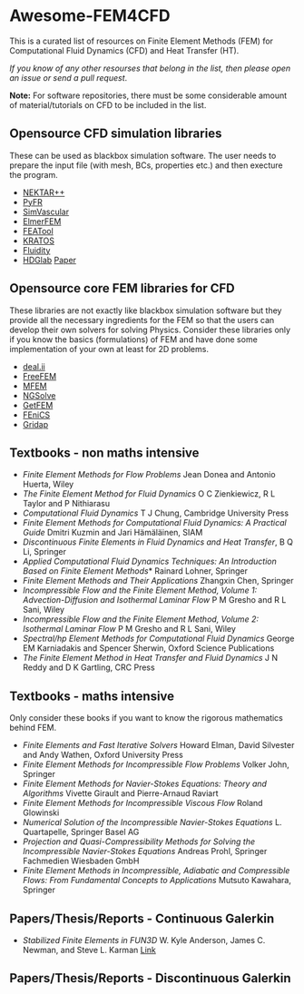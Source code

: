 # Awesome-FEM4CFD

This is a curated list of resources on Finite Element Methods (FEM) for Computational Fluid Dynamics (CFD) and Heat Transfer (HT).

*If you know of any other resourses that belong in the list, then please open an issue or send a pull request*.

**Note:** For software repositories, there must be some considerable amount of material/tutorials on CFD to be included in the list.


## Opensource CFD simulation libraries
These can be used as blackbox simulation software. The user needs to prepare the input file (with mesh, BCs, properties etc.) and then execture the program.
* [NEKTAR++](https://www.nektar.info/)
* [PyFR](https://www.pyfr.org/)
* [SimVascular](https://simvascular.github.io/)
* [ElmerFEM](http://www.elmerfem.org/blog/)
* [FEATool](https://www.featool.com/)
* [KRATOS](https://kratosmultiphysics.github.io/Kratos/)
* [Fluidity](http://fluidityproject.github.io/)
* [HDGlab](https://git.lacan.upc.edu/hybridLab/HDGlab)     [Paper](https://arxiv.org/abs/2009.08805)

## Opensource core FEM libraries for CFD
These libraries are not exactly like blackbox simulation software but they provide all the necessary ingredients for the FEM so that the users can develop their own solvers for solving Physics. Consider these libraries only if you know the basics (formulations) of FEM and have done some implementation of your own at least for 2D problems.
* [deal.ii](https://www.dealii.org/)
* [FreeFEM](https://freefem.org/)
* [MFEM](https://mfem.org/)
* [NGSolve](https://docu.ngsolve.org/latest/index.html)
* [GetFEM](https://getfem.org/)
* [FEniCS](https://fenicsproject.org/)
* [Gridap](https://gridap.github.io/Gridap.jl/stable/)



## Textbooks - non maths intensive
* *Finite Element Methods for Flow Problems* Jean Donea and Antonio Huerta, Wiley
* *The Finite Element Method for Fluid Dynamics* O C Zienkiewicz, R L Taylor and P Nithiarasu
* *Computational Fluid Dynamics* T J Chung, Cambridge University Press
* *Finite Element Methods for Computational Fluid Dynamics: A Practical Guide* Dmitri Kuzmin and Jari Hämäläinen, SIAM
* *Discontinuous Finite Elements in Fluid Dynamics and Heat Transfer*, B Q Li, Springer
* *Applied Computational Fluid Dynamics Techniques: An Introduction Based on Finite Element Methods** Rainard Lohner, Springer
* *Finite Element Methods and Their Applications* Zhangxin Chen, Springer
* *Incompressible Flow and the Finite Element Method, Volume 1: Advection-Diffusion and Isothermal Laminar Flow* P M Gresho and R L Sani, Wiley
* *Incompressible Flow and the Finite Element Method, Volume 2: Isothermal Laminar Flow* P M Gresho and R L Sani, Wiley
* *Spectral/hp Element Methods for Computational Fluid Dynamics* George EM Karniadakis and Spencer Sherwin, Oxford Science Publications
* *The Finite Element Method in Heat Transfer and Fluid Dynamics* J N Reddy and D K Gartling, CRC Press




## Textbooks - maths intensive
Only consider these books if you want to know the rigorous mathematics behind FEM.
* *Finite Elements and Fast Iterative Solvers* Howard Elman, David Silvester and Andy Wathen, Oxford University Press
* *Finite Element Methods for Incompressible Flow Problems* Volker John, Springer
* *Finite Element Methods for Navier-Stokes Equations: Theory and Algorithms* Vivette Girault and Pierre-Arnaud Raviart
* *Finite Element Methods for Incompressible Viscous Flow* Roland Glowinski
* *Numerical Solution of the Incompressible Navier-Stokes Equations* L. Quartapelle, Springer Basel AG
* *Projection and Quasi-Compressibility Methods for Solving the Incompressible Navier-Stokes Equations* Andreas Prohl, Springer Fachmedien Wiesbaden GmbH
* *Finite Element Methods in Incompressible, Adiabatic and Compressible Flows: From Fundamental Concepts to Applications* Mutsuto Kawahara, Springer



## Papers/Thesis/Reports - Continuous Galerkin

* *Stabilized Finite Elements in FUN3D*  W. Kyle Anderson, James C. Newman, and Steve L. Karman 
[Link](https://ntrs.nasa.gov/api/citations/20170001235/downloads/20170001235.pdf)


## Papers/Thesis/Reports - Discontinuous Galerkin

